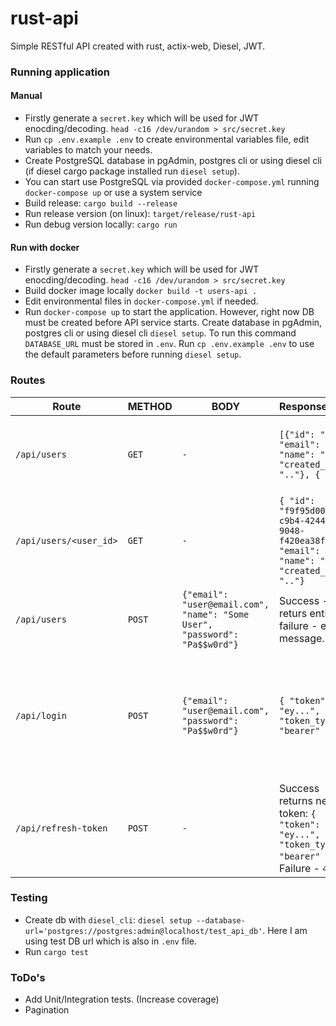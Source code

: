 # rust-api
Simple RESTful API created with rust, actix-web, Diesel, JWT.


### Running application

#### Manual
* Firstly generate a `secret.key` which will be used for JWT enocding/decoding. `head -c16 /dev/urandom > src/secret.key`
* Run `cp .env.example .env` to create environmental variables file, edit variables to match your needs.
* Create PostgreSQL database in pgAdmin, postgres cli or using diesel cli (if diesel cargo package installed run `diesel setup`).
* You can start use PostgreSQL via provided `docker-compose.yml` running `docker-compose up` or use a system service
* Build release: `cargo build --release`
* Run release version (on linux): `target/release/rust-api`
* Run debug version locally: `cargo run`

#### Run with docker
* Firstly generate a `secret.key` which will be used for JWT enocding/decoding. `head -c16 /dev/urandom > src/secret.key`
* Build docker image locally `docker build -t users-api .`
* Edit environmental files in `docker-compose.yml` if needed.
* Run `docker-compose up` to start the application. However, right now DB must be created before API service starts. Create database in pgAdmin, postgres cli or using diesel cli `diesel setup`. To run this command `DATABASE_URL` must be stored in `.env`. Run `cp .env.example .env` to use the default parameters before running `diesel setup`.


### Routes

| Route                | METHOD | BODY | Response | Description |
| ---------------------| ------ | ------ |:------------|------------|
|`/api/users`          | `GET`  |   `-`  | `[{"id": "..", "email": "..", "name": "..", "created_at": ".."}, { ... }` | Lists all users. Protected route, needs authorized user |
|`/api/users/<user_id>`| `GET`  |   `-`  | `{ "id": "f9f95d00-c9b4-4244-9048-f420ea38f873", "email": "..", "name": "..", "created_at": ".."}`  | Finds user by id. Protected route, needs authorized user |
|`/api/users`          | `POST` | `{"email": "user@email.com", "name": "Some User", "password": "Pa$$w0rd"}` | Success - returs entity, failure - error message.  | Creates new user (signup route). |
|`/api/login`          | `POST` | `{"email": "user@email.com", "password": "Pa$$w0rd"}`  | `{ "token": "ey...", "token_type": "bearer" }` | Returns token which should be added to Authorization header in order to reach secured routes |
|`/api/refresh-token`  | `POST` | `-` | Success returns new token: `{ "token": "ey...", "token_type": "bearer" }`. Failure - `401` | To refresh token a valid token is needed in Authorization header |


### Testing
* Create db with `diesel_cli`: `diesel setup --database-url='postgres://postgres:admin@localhost/test_api_db'`. Here I am using test DB url which is also in `.env` file.
* Run `cargo test`



### ToDo's
* Add Unit/Integration tests. (Increase coverage)
* Pagination
